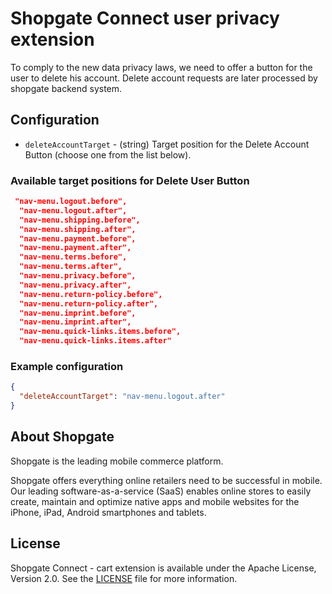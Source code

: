 # Shopgate Connect user privacy extension

To comply to the new data privacy laws, we need to offer a button for the user to delete his account.
Delete account requests are later processed by shopgate backend system. 

## Configuration

* `deleteAccountTarget` - (string) Target position for the Delete Account Button (choose one from the list below). 



### Available target positions for Delete User Button

```json
 "nav-menu.logout.before",
  "nav-menu.logout.after",
  "nav-menu.shipping.before",
  "nav-menu.shipping.after",
  "nav-menu.payment.before",
  "nav-menu.payment.after",
  "nav-menu.terms.before",
  "nav-menu.terms.after",
  "nav-menu.privacy.before",
  "nav-menu.privacy.after",
  "nav-menu.return-policy.before",
  "nav-menu.return-policy.after",
  "nav-menu.imprint.before",
  "nav-menu.imprint.after",
  "nav-menu.quick-links.items.before",
  "nav-menu.quick-links.items.after"
```

### Example configuration

```json
{
  "deleteAccountTarget": "nav-menu.logout.after"
}
```

## About Shopgate
Shopgate is the leading mobile commerce platform.

Shopgate offers everything online retailers need to be successful in mobile. Our leading
software-as-a-service (SaaS) enables online stores to easily create, maintain and optimize native
apps and mobile websites for the iPhone, iPad, Android smartphones and tablets.
## License
Shopgate Connect - cart extension is available under the Apache License, Version 2.0.
See the [LICENSE](./LICENSE) file for more information.
